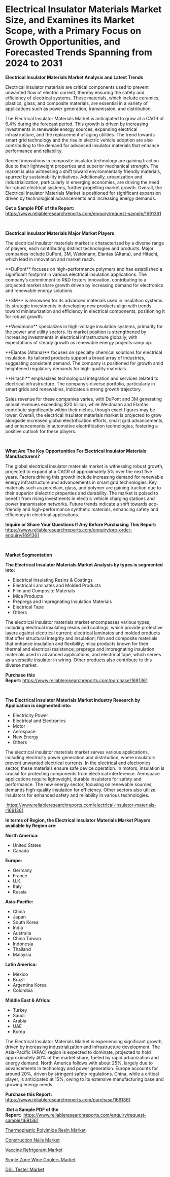 <p><h1>Electrical Insulator Materials Market Size, and Examines its Market Scope, with a Primary Focus on Growth Opportunities, and Forecasted Trends Spanning from 2024 to 2031</h1></p><p><strong>Electrical Insulator Materials Market Analysis and Latest Trends</strong></p>
<p><p>Electrical insulator materials are critical components used to prevent unwanted flow of electric current, thereby ensuring the safety and efficiency of electrical systems. These materials, which include ceramics, plastics, glass, and composite materials, are essential in a variety of applications such as power generation, transmission, and distribution.</p><p>The Electrical Insulator Materials Market is anticipated to grow at a CAGR of 6.4% during the forecast period. This growth is driven by increasing investments in renewable energy sources, expanding electrical infrastructure, and the replacement of aging utilities. The trend towards smart grid technology and the rise in electric vehicle adoption are also contributing to the demand for advanced insulator materials that enhance performance and reliability.</p><p>Recent innovations in composite insulator technology are gaining traction due to their lightweight properties and superior mechanical strength. The market is also witnessing a shift toward environmentally friendly materials, spurred by sustainability initiatives. Additionally, urbanization and industrialization, particularly in emerging economies, are driving the need for robust electrical systems, further propelling market growth. Overall, the Electrical Insulator Materials Market is positioned for significant expansion driven by technological advancements and increasing energy demands.</p></p>
<p><strong>Get a Sample PDF of the Report:&nbsp;</strong> <a href="https://www.reliableresearchreports.com/enquiry/request-sample/1691361?utm_campaign=24&utm_medium=2&utm_source=Github&utm_content=ia&utm_term=17102024&utm_id=electrical-insulator-materials">https://www.reliableresearchreports.com/enquiry/request-sample/1691361</a></p>
<p>&nbsp;</p>
<p><strong>Electrical Insulator Materials Major Market Players</strong></p>
<p><p>The electrical insulator materials market is characterized by a diverse range of players, each contributing distinct technologies and products. Major companies include DuPont, 3M, Weidmann, Elantas (Altana), and Hitachi, which lead in innovation and market reach.</p><p>**DuPont** focuses on high-performance polymers and has established a significant footprint in various electrical insulation applications. The company’s commitment to R&D fosters innovation, contributing to a projected market share growth driven by increasing demand for electronics and renewable energy solutions.</p><p>**3M** is renowned for its advanced materials used in insulation systems. Its strategic investments in developing new products align with trends toward miniaturization and efficiency in electrical components, positioning it for robust growth.</p><p>**Weidmann** specializes in high-voltage insulation systems, primarily for the power and utility sectors. Its market position is strengthened by increasing investments in electrical infrastructure globally, with expectations of steady growth as renewable energy projects ramp up.</p><p>**Elantas (Altana)** focuses on specialty chemical solutions for electrical insulation. Its tailored products support a broad array of industries, suggesting consistent demand. The company is positioned for growth amid heightened regulatory demands for high-quality materials.</p><p>**Hitachi** emphasizes technological integration and services related to electrical infrastructure. The company’s diverse portfolio, particularly in smart grids and renewables, indicates a strong growth trajectory.</p><p>Sales revenue for these companies varies, with DuPont and 3M generating annual revenues exceeding $20 billion, while Weidmann and Elantas contribute significantly within their niches, though exact figures may be lower. Overall, the electrical insulator materials market is projected to grow alongside increased global electrification efforts, smart grid advancements, and enhancements in automotive electrification technologies, fostering a positive outlook for these players.</p></p>
<p>&nbsp;</p>
<p><strong>What Are The Key Opportunities For Electrical Insulator Materials Manufacturers?</strong></p>
<p><p>The global electrical insulator materials market is witnessing robust growth, projected to expand at a CAGR of approximately 5% over the next five years. Factors driving this growth include increasing demand for renewable energy infrastructure and advancements in smart grid technologies. Key materials such as porcelain, glass, and polymer are gaining traction due to their superior dielectric properties and durability. The market is poised to benefit from rising investments in electric vehicle charging stations and power transmission networks. Future trends indicate a shift towards eco-friendly and high-performance synthetic materials, enhancing safety and efficiency in electrical applications.</p></p>
<p><strong>Inquire or Share Your Questions If Any Before Purchasing This Report:</strong> <a href="https://www.reliableresearchreports.com/enquiry/pre-order-enquiry/1691361?utm_campaign=24&utm_medium=2&utm_source=Github&utm_content=ia&utm_term=17102024&utm_id=electrical-insulator-materials">https://www.reliableresearchreports.com/enquiry/pre-order-enquiry/1691361</a></p>
<p>&nbsp;</p>
<p><strong>Market Segmentation</strong></p>
<p><strong>The Electrical Insulator Materials Market Analysis by types is segmented into:</strong></p>
<p><ul><li>Electrical Insulating Resins & Coatings</li><li>Electrical Laminates and Molded Products</li><li>Film and Composite Materials</li><li>Mica Products</li><li>Prepregs and Impregnating Insulation Materials</li><li>Electrical Tape</li><li>Others</li></ul></p>
<p><p>The electrical insulator materials market encompasses various types, including electrical insulating resins and coatings, which provide protective layers against electrical current; electrical laminates and molded products that offer structural integrity and insulation; film and composite materials that enhance insulation and flexibility; mica products known for their thermal and electrical resistance; prepregs and impregnating insulation materials used in advanced applications; and electrical tape, which serves as a versatile insulator in wiring. Other products also contribute to this diverse market.</p></p>
<p><strong>Purchase this Report:&nbsp;</strong><a href="https://www.reliableresearchreports.com/purchase/1691361?utm_campaign=24&utm_medium=2&utm_source=Github&utm_content=ia&utm_term=17102024&utm_id=electrical-insulator-materials">https://www.reliableresearchreports.com/purchase/1691361</a></p>
<p>&nbsp;</p>
<p><strong>The Electrical Insulator Materials Market Industry Research by Application is segmented into:</strong></p>
<p><ul><li>Electricity Power</li><li>Electrical and Electronics</li><li>Motor</li><li>Aerospace</li><li>New Energy</li><li>Others</li></ul></p>
<p><p>The electrical insulator materials market serves various applications, including electricity power generation and distribution, where insulators prevent unwanted electrical currents. In the electrical and electronics sector, these materials ensure safe device operation. In motors, insulation is crucial for protecting components from electrical interference. Aerospace applications require lightweight, durable insulators for safety and performance. The new energy sector, focusing on renewable sources, demands high-quality insulation for efficiency. Other sectors also utilize insulators for enhanced safety and reliability in various technologies.</p></p>
<p><a href="https://www.reliableresearchreports.com/electrical-insulator-materials-r1691361?utm_campaign=24&utm_medium=2&utm_source=Github&utm_content=ia&utm_term=17102024&utm_id=electrical-insulator-materials">&nbsp;https://www.reliableresearchreports.com/electrical-insulator-materials-r1691361</a></p>
<p><strong>In terms of Region, the Electrical Insulator Materials Market Players available by Region are:</strong></p>
<p>
    <p> <strong> North America: </strong>
        <ul>
            <li>United States</li>
            <li>Canada</li>
        </ul>
        </p> 
    <p> <strong> Europe: </strong>
        <ul>
            <li>Germany</li>
            <li>France</li>
            <li>U.K.</li>
            <li>Italy</li>
            <li>Russia</li>
        </ul>
        </p> 
    <p> <strong> Asia-Pacific: </strong>
        <ul>
            <li>China</li>
            <li>Japan</li>
            <li>South Korea</li>
            <li>India</li>
            <li>Australia</li>
            <li>China Taiwan</li>
            <li>Indonesia</li>
            <li>Thailand</li>
            <li>Malaysia</li>
        </ul>
        </p> 
    <p> <strong> Latin America: </strong>
        <ul>
            <li>Mexico</li>
            <li>Brazil</li>
            <li>Argentina Korea</li>
            <li>Colombia</li>
        </ul>
        </p> 
    <p> <strong> Middle East & Africa: </strong>
        <ul>
            <li>Turkey</li>
            <li>Saudi</li>
            <li>Arabia</li>
            <li>UAE</li>
            <li>Korea</li>
        </ul>
    </p>
    </p>
<p><p>The Electrical Insulator Materials Market is experiencing significant growth, driven by increasing industrialization and infrastructure development. The Asia-Pacific (APAC) region is expected to dominate, projected to hold approximately 40% of the market share, fueled by rapid urbanization and energy demand. North America follows with about 25%, largely due to advancements in technology and power generation. Europe accounts for around 20%, driven by stringent safety regulations. China, while a critical player, is anticipated at 15%, owing to its extensive manufacturing base and growing energy needs.</p></p>
<p><strong>Purchase this Report: </strong><a href="https://www.reliableresearchreports.com/purchase/1691361?utm_campaign=24&utm_medium=2&utm_source=Github&utm_content=ia&utm_term=17102024&utm_id=electrical-insulator-materials">https://www.reliableresearchreports.com/purchase/1691361</a></p>
<p>&nbsp;<strong>Get a Sample PDF of the Report:&nbsp;&nbsp;</strong><a href="https://www.reliableresearchreports.com/enquiry/request-sample/1691361?utm_campaign=24&utm_medium=2&utm_source=Github&utm_content=ia&utm_term=17102024&utm_id=electrical-insulator-materials">https://www.reliableresearchreports.com/enquiry/request-sample/1691361</a></p>
<p><strong></strong></p>
<p><p><a href="https://github.com/denishaucarn/Market-Research-Report-List-1/blob/main/thermoplastic-polyimide-resin-market.md?utm_campaign=24&utm_medium=2&utm_source=Github&utm_content=ia&utm_term=17102024&utm_id=electrical-insulator-materials">Thermoplastic Polyimide Resin Market</a></p><p><a href="https://issuu.com/reportprime-2/docs/construction-nails-market-size-2030_6d064b279f7fe0?utm_campaign=24&utm_medium=2&utm_source=Github&utm_content=ia&utm_term=17102024&utm_id=electrical-insulator-materials">Construction Nails Market</a></p><p><a href="https://github.com/jillie6xbkabba/Market-Research-Report-List-1/blob/main/vaccine-refrigerant-market.md?utm_campaign=24&utm_medium=2&utm_source=Github&utm_content=ia&utm_term=17102024&utm_id=electrical-insulator-materials">Vaccine Refrigerant Market</a></p><p><a href="https://www.linkedin.com/pulse/single-zone-wine-coolers-market-revolution-size-share-emerging-6j6ac?utm_campaign=24&utm_medium=2&utm_source=Github&utm_content=ia&utm_term=17102024&utm_id=electrical-insulator-materials">Single Zone Wine Coolers Market</a></p><p><a href="https://www.linkedin.com/pulse/global-dsl-tester-market-focus-application-end-use-industry-f3mqe?utm_campaign=24&utm_medium=2&utm_source=Github&utm_content=ia&utm_term=17102024&utm_id=electrical-insulator-materials">DSL Tester Market</a></p></p>